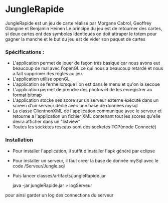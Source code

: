 # JungleRapide

JungleRapide est un jeu de carte réalisé par Morgane Cabrol, Geoffrey Glangine et Benjamin Heinen
Le principe du jeu est de retourner des cartes, si deux cartes ont des symboles identiques on doit attraper le totem pour gagner la manche et le but du jeu est de vider son paquet de cartes

### Spécifications :

* L'application permet de jouer de façon très basique car nous avons eut beaucoup de mal avec l'openGL ce qui nous a beaucoup retardé et nous a fait supprimer des règles au jeu.
* L'application utilise openGL
* L'application se ferme lorsque l'on est dans le menu et qu'on la secoue
* L'application permet de prendre des photos et de les enregistrer au format bitmap
* L'application stocke ses score sur un serveur externe éxécuté dans un screen d'un serveur dédié avec une base de données mysql
* La classe ClientnonXML de l'application communique avec le serveur et retourne a l'application un fichier XML contenant tout les scores qu'elle devra afficher dans un "listview"
* Toutes les socketes réseaux sont des socketes TCP(mode Connecté)

### Installation

* Pour installer l'application, il suffit d'installer l'apk généré par eclipse
* Pour installer un serveur, il faut creer la base de donnée mySql avec le code /Serveur/Jungle.sql
* Puis lancer classes/artifacts/jungleRapide.jar

    java -jar jungleRapide.jar > logServeur

pour ainsi garder un log des connections du serveur

